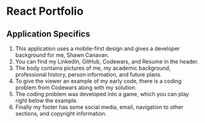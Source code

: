 # React Portfolio

## Application Specifics

1. This application uses a mobile-first design and gives a developer background for me, Shawn Canavan. 
2. You can find my LinkedIn, GitHub, Codewars, and Resume in the header. 
3. The body contains pictures of me, my academic background, professional history, person information, and future plans. 
4. To give the viewer an example of my early code, there is a coding problem from Codewars along with my solution. 
5. The coding problem was developed into a game, which you can play right below the example. 
6. Finally my footer has some social media, email, navigation to other sections, and copyright information.
